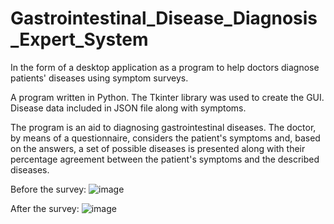 # Gastrointestinal_Disease_Diagnosis_Expert_System
In the form of a desktop application as a program to help doctors diagnose patients' diseases using symptom surveys.

A program written in Python. The Tkinter library was used to create the GUI. Disease data included in JSON file along with symptoms.

The program is an aid to diagnosing gastrointestinal diseases. The doctor, by means of a questionnaire, considers the patient's symptoms and, based on the answers, a set of possible diseases is presented along with their percentage agreement between the patient's symptoms and the described diseases.

Before the survey:
![image](https://github.com/czarnowskiadam/Gastrointestinal_Disease_Diagnosis_Expert_System/assets/73715546/1b315078-bbb1-48f5-a9b7-8e3fdfc2ceb8)

After the survey:
![image](https://github.com/czarnowskiadam/Gastrointestinal_Disease_Diagnosis_Expert_System/assets/73715546/fb16f56a-781e-44af-a4dc-9754e49278ae)

